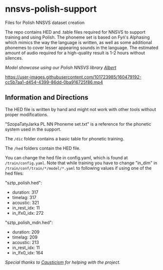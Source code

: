 # nnsvs-polish-support
Files for Polish NNSVS dataset creation

The repo contains HED and .table files required for NNSVS to support training and using Polish.
The phoneme set is based on Fyń's Alphasing which mimics the way the language is written, as well as some additional phonemes to cover lesser appearing sounds in the language.
The estimated amount of audio required for a high-quality result is 1-2 hours without silences.

*Model showcase using our Polish NNSVS library [Albert](https://github.com/SzopaTatyJarka/polish-nnsvs-voicebank-albert)*

https://user-images.githubusercontent.com/101723985/160479192-cc5b7aa1-d454-4399-86dd-0ba916725f86.mp4


## Information and Directions

The HED file is written by hand and might not work with other tools without proper modifications.

"SzopaTatyJarka PL NN Phoneme set.txt" is a reference for the phonetic system used in the support.

The `/dic` folder contains a basic table for phonetic training.

The `/hed` folders contain the HED file.

You can change the hed file in config.yaml, which is found at `/train/config.yaml`.
Note that while training you have to change "in_dim" in `/train/conf/train/*/model/*.yaml` to following values if using one of the hed files:

"sztp_polish.hed":

* duration: 317
* timelag: 317
* acoustic: 321
* in_rest_idx: 11
* in_lfx0_idx: 272

"sztp_polish_mdn.hed":

* duration: 209
* timelag: 209
* acoustic: 213
* in_rest_idx: 11
* in_lfx0_idx: 164

*Special thanks to [Causticism](https://github.com/causticism) for helping with the project.*

